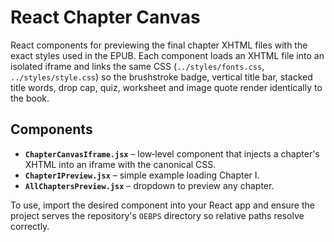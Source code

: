# React Chapter Canvas

React components for previewing the final chapter XHTML files with the exact
styles used in the EPUB. Each component loads an XHTML file into an isolated
iframe and links the same CSS (`../styles/fonts.css`, `../styles/style.css`) so
the brushstroke badge, vertical title bar, stacked title words, drop cap,
quiz, worksheet and image quote render identically to the book.

## Components

- **`ChapterCanvasIframe.jsx`** – low‑level component that injects a chapter's
  XHTML into an iframe with the canonical CSS.
- **`ChapterIPreview.jsx`** – simple example loading Chapter I.
- **`AllChaptersPreview.jsx`** – dropdown to preview any chapter.

To use, import the desired component into your React app and ensure the project
serves the repository's `OEBPS` directory so relative paths resolve correctly.
